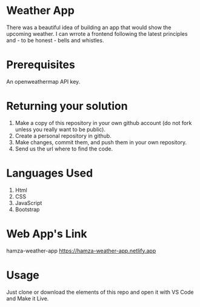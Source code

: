 
# Weather App

There was a beautiful idea of building an app that would show the upcoming weather. I can wrrote a frontend following the latest principles and - to be honest - bells and whistles.
# Prerequisites
An openweathermap API key.
# Returning your solution
1) Make a copy of this repository in your own github account (do not fork unless you really want to be public).
2) Create a personal repository in github.
3) Make changes, commit them, and push them in your own repository.
4) Send us the url where to find the code.
# Languages Used
1) Html
2) CSS
3) JavaScript
4) Bootstrap
# Web App's Link
hamza-weather-app
https://hamza-weather-app.netlify.app
# Usage
Just clone or download the elements of this repo and open it with VS Code and Make it Live.